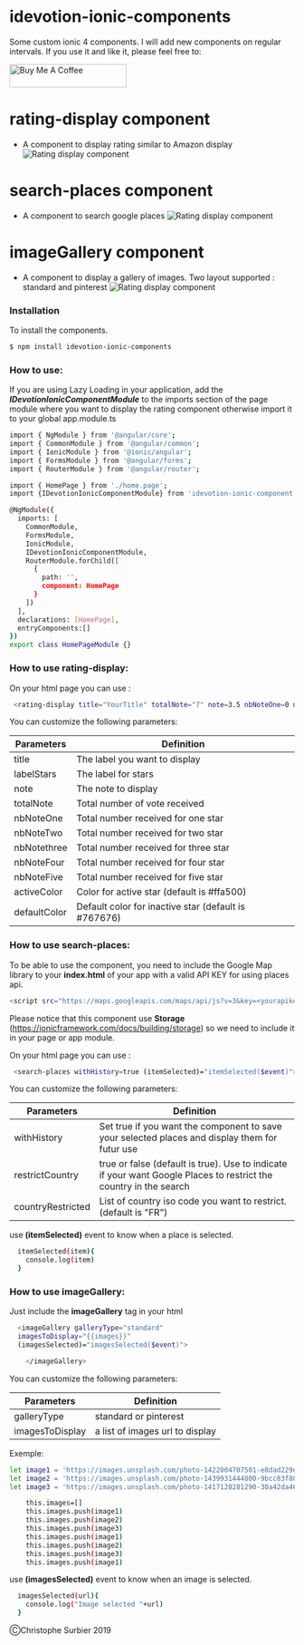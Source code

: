 # idevotion-ionic-components

Some custom ionic 4 components. I will add new components on regular intervals.
If you use it and like it, please feel free to:

 <a href="https://www.buymeacoffee.com/csurbier" target="_blank"><img src="https://cdn.buymeacoffee.com/buttons/default-orange.png" alt="Buy Me A Coffee" style="height: 41px !important;width: 207px !important;" ></a>


# rating-display component

  - A component to display rating similar to Amazon display
 ![Rating display component](https://www.idevotion.fr/images/ratingDisplayComponent.png)
# search-places component

  - A component to search google places 
 ![Rating display component](https://www.idevotion.fr/images/searchGooglePlaces.gif)
 
# imageGallery component

  - A component to display a gallery of images. Two layout supported : standard and pinterest 
 ![Rating display component](https://www.idevotion.fr/images/galleryImage.gif)
 
### Installation

To install the components.

```sh
$ npm install idevotion-ionic-components
```
### How to use:
If you are using Lazy Loading in your application, add the ***IDevotionIonicComponentModule***  to the imports section of the page module where you want to display the rating component otherwise import it to your global app.module.ts

```sh
import { NgModule } from '@angular/core';
import { CommonModule } from '@angular/common';
import { IonicModule } from '@ionic/angular';
import { FormsModule } from '@angular/forms';
import { RouterModule } from '@angular/router';

import { HomePage } from './home.page';
import {IDevotionIonicComponentModule} from 'idevotion-ionic-component'

@NgModule({
  imports: [
    CommonModule,
    FormsModule,
    IonicModule,
    IDevotionIonicComponentModule,
    RouterModule.forChild([
      {
        path: '',
        component: HomePage
      }
    ])
  ],
  declarations: [HomePage],
  entryComponents:[]
})
export class HomePageModule {}
```

### How to use rating-display:
On your html page you can use :
```sh
 <rating-display title="YourTitle" totalNote="7" note=3.5 nbNoteOne=0 nbNoteTwo=1 nbNoteThree=3 nbNoteFour=1 nbNote5=2></rating-display>
```
You can customize the following parameters:


| Parameters | Definition |
| ------ | ------ |
| title | The label you want to display |
| labelStars | The label for stars |
| note | The note to display |
| totalNote | Total number of vote received |
| nbNoteOne | Total number received for one star  |
| nbNoteTwo | Total number received for two star  |
| nbNotethree | Total number received for three star  |
| nbNoteFour | Total number received for four star  |
| nbNoteFive | Total number received for five star  |
| activeColor | Color for active star (default is #ffa500)  |
| defaultColor | Default color for inactive star (default is #767676)  |


### How to use search-places:

To be able to use the component, you need to include the Google Map library to your **index.html** of your app with a valid API KEY for using places api.

```sh
<script src="https://maps.googleapis.com/maps/api/js?v=3&key=<yourapikey>&libraries=places"></script>
```

Please notice that this component use **Storage** (https://ionicframework.com/docs/building/storage) so we need to include it in your page or app module.

On your html page you can use :
```sh
 <search-places withHistory=true (itemSelected)="itemSelected($event)"></search-places>
```
You can customize the following parameters:


| Parameters | Definition |
| ------ | ------ |
| withHistory | Set true if you want the component to save your selected places and display them for futur use |
| restrictCountry | true or false (default is true). Use to indicate if your want Google Places to restrict the country in the search |
| countryRestricted | List of country iso code you want to restrict. (default is "FR") |

use **(itemSelected)** event to know when a place is selected.

```sh
  itemSelected(item){
    console.log(item)
  }
 ```
 
### How to use imageGallery:

Just include the **imageGallery** tag in your html

```sh
  <imageGallery galleryType="standard" 
  imagesToDisplay="{{images}}"
  (imagesSelected)="imagesSelected($event)">

    </imageGallery>
```
You can customize the following parameters:

| Parameters | Definition |
| ------ | ------ |
| galleryType | standard or pinterest |
| imagesToDisplay | a list of images url to display |

Exemple:
```sh
let image1 = 'https://images.unsplash.com/photo-1422004707501-e8dad229e17a?fm=jpg';
let image2 = 'https://images.unsplash.com/photo-1439931444800-9bcc83f804a6?fm=jpg';
let image3 = 'https://images.unsplash.com/photo-1417128281290-30a42da46277?fm=jpg';

    this.images=[]
    this.images.push(image1)
    this.images.push(image2)
    this.images.push(image3)
    this.images.push(image1)
    this.images.push(image2)
    this.images.push(image3)
    this.images.push(image1)
```
use **(imagesSelected)** event to know when an image is selected.

```sh
  imagesSelected(url){
    console.log("Image selected "+url)
  }
 ```
 
 
ⒸChristophe Surbier 2019


